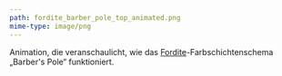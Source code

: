 ```yaml
---
path: fordite_barber_pole_top_animated.png
mime-type: image/png
---
```


Animation, die veranschaulicht, wie das [Fordite](/blogposts/fordite)-Farbschichtenschema „Barber's Pole“ funktioniert.
